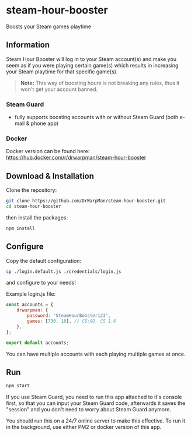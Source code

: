 # steam-hour-booster

Boosts your Steam games playtime

## Information

Steam Hour Booster will log in to your Steam account(s) and make you seem
as if you were playing certain game(s) which results in increasing your Steam playtime for that specific game(s).

> **Note:** This way of boosting hours is not breaking any rules, thus it won't get your account banned.

### Steam Guard

- fully supports boosting accounts with or without Steam Guard (both e-mail & phone app)

### Docker

Docker version can be found here: https://hub.docker.com/r/drwarpman/steam-hour-booster

## Download & Installation

Clone the repository:

```bash
git clone https://github.com/DrWarpMan/steam-hour-booster.git
cd steam-hour-booster
```

then install the packages:

```bash
npm install
```

## Configure

Copy the default configuration:

```bash
cp ./login.default.js ./credentials/login.js
```

and configure to your needs!

Example login.js file:

```js
const accounts = {
	drwarpman: {
		password: "SteamHourBooster123",
		games: [730, 10], // CS:GO, CS 1.6
	},
};

export default accounts;
```

You can have multiple accounts with each playing multiple games at once.

## Run

```bash
npm start
```

If you use Steam Guard, you need to run this app attached to it's console first, so that you can input your Steam Guard code,
afterwards it saves the "session" and you don't need to worry about Steam Guard anymore.

You should run this on a 24/7 online server to make this effective.
To run it in the background, use either PM2 or docker version of this app.
